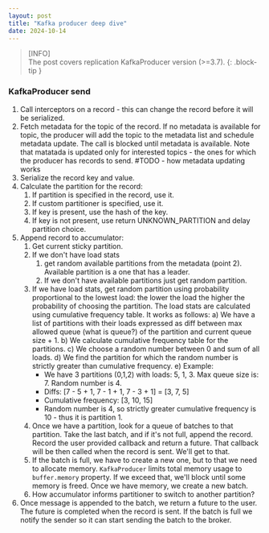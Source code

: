 ```yaml
---
layout: post
title: "Kafka producer deep dive"
date: 2024-10-14
---
```


> [INFO]  
> The post covers replication KafkaProducer version (>=3.7).
> {: .block-tip }

### KafkaProducer send

1. Call interceptors on a record - this can change the record before it will be serialized.
2. Fetch metadata for the topic of the record. If no metadata is available for topic, the producer will add
   the topic to the metadata list and schedule metadata update. The call is blocked until metadata is available. 
   Note that matatada is updated only for interested topics - the ones for which the producer has records to send.
   #TODO - how metadata updating works
3. Serialize the record key and value.
4. Calculate the partition for the record: 
   1. If partition is specified in the record, use it.
   2. If custom partitioner is specified, use it.
   3. If key is present, use the hash of the key.
   4. If key is not present, use return UNKNOWN_PARTITION and delay partition choice.
5. Append record to accumulator:
   1. Get current sticky partition. 
   2. If we don't have load stats
      1. get random available partitions from the metadata (point 2). Available partition is 
      a one that has a leader. 
      2. If we don't have available partitions just get random partition.
   3. If we have load stats, get random partition using probability proportional to the lowest load: the lower the load
      the higher the probability of choosing the partition. The load stats are calculated using cumulative frequency table. 
      It works as follows:
      a) We have a list of partitions with their loads expressed as diff between max allowed queue (what is queue?) of the partition 
         and current queue size + 1. 
      b) We calculate cumulative frequency table for the partitions.
      c) We choose a random number between 0 and sum of all loads.
      d) We find the partition for which the random number is strictly greater than cumulative frequency.
      e) Example: 
         - We have 3 partitions (0,1,2) with loads: 5, 1, 3. Max queue size is: 7. Random number is 4. 
         - Diffs: [7 - 5 + 1, 7 - 1 + 1, 7 - 3 + 1] = [3, 7, 5]
         - Cumulative frequency: [3, 10, 15]
         - Random number is 4, so strictly greater cumulative frequency is 10 - thus it is partition 1.
   4. Once we have a partition, look for a queue of batches to that partition. Take the last batch, and
      if it's not full, append the record. Record the user provided callback and return a future. That callback will be then 
      called when the record is sent. We'll get to that. 
   5. If the batch is full, we have to create a new one, but to that we need to allocate memory. `KafkaProducer` limits total 
      memory usage to `buffer.memory` property. If we exceed that, we'll block until some memory is freed. Once we have memory,
      we create a new batch. 
   6. How accumulator informs partitioner to switch to another partition?
6. Once message is appended to the batch, we return a future to the user. The future is completed when the record is sent. 
   If the batch is full we notify the sender so it can start sending the batch to the broker. 